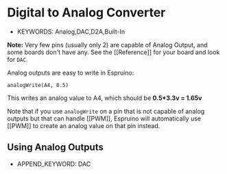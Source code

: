 <!--- Copyright (c) 2013 Gordon Williams, Pur3 Ltd. See the file LICENSE for copying permission. -->
Digital to Analog Converter
=======================

* KEYWORDS: Analog,DAC,D2A,Built-In

**Note:** Very few pins (usually only 2) are capable of Analog Output, and some boards don't have any. See the [[Reference]] for your board and look for ```DAC```.

Analog outputs are easy to write in Espruino:

```analogWrite(A4, 0.5)```

This writes an analog value to A4, which should be **0.5*3.3v = 1.65v**

Note that if you use ```analogWrite``` on a pin that is not capable of analog outputs but that can handle [[PWM]], Espruino will automatically use [[PWM]] to create an analog value on that pin instead.


Using Analog Outputs
------------------------

* APPEND_KEYWORD: DAC
